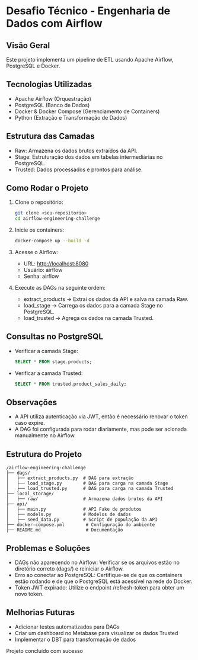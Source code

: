 # Desafio Técnico - Engenharia de Dados com Airflow

## Visão Geral
Este projeto implementa um pipeline de ETL usando Apache Airflow, PostgreSQL e Docker.

## Tecnologias Utilizadas
- Apache Airflow (Orquestração)
- PostgreSQL (Banco de Dados)
- Docker & Docker Compose (Gerenciamento de Containers)
- Python (Extração e Transformação de Dados)

## Estrutura das Camadas
- Raw: Armazena os dados brutos extraídos da API.
- Stage: Estruturação dos dados em tabelas intermediárias no PostgreSQL.
- Trusted: Dados processados e prontos para análise.

## Como Rodar o Projeto
1. Clone o repositório:
   ```bash
   git clone <seu-repositorio>
   cd airflow-engineering-challenge
   ```

2. Inicie os containers:
   ```bash
   docker-compose up --build -d
   ```

3. Acesse o Airflow:
   - URL: [http://localhost:8080](http://localhost:8080)
   - Usuário: airflow
   - Senha: airflow

4. Execute as DAGs na seguinte ordem:
   - extract_products → Extrai os dados da API e salva na camada Raw.
   - load_stage → Carrega os dados para a camada Stage no PostgreSQL.
   - load_trusted → Agrega os dados na camada Trusted.

## Consultas no PostgreSQL
- Verificar a camada Stage:
  ```sql
  SELECT * FROM stage.products;
  ```
- Verificar a camada Trusted:
  ```sql
  SELECT * FROM trusted.product_sales_daily;
  ```

## Observações
- A API utiliza autenticação via JWT, então é necessário renovar o token caso expire.
- A DAG foi configurada para rodar diariamente, mas pode ser acionada manualmente no Airflow.

## Estrutura do Projeto
```
/airflow-engineering-challenge
├── dags/
│   ├── extract_products.py  # DAG para extração
│   ├── load_stage.py        # DAG para carga na camada Stage
│   ├── load_trusted.py      # DAG para carga na camada Trusted
├── local_storage/
│   ├── raw/                 # Armazena dados brutos da API
├── api/
│   ├── main.py              # API Fake de produtos
│   ├── models.py            # Modelos de dados
│   ├── seed_data.py         # Script de população da API
├── docker-compose.yml        # Configuração do ambiente
├── README.md                 # Documentação
```

## Problemas e Soluções
- DAGs não aparecendo no Airflow: Verificar se os arquivos estão no diretório correto (dags/) e reiniciar o Airflow.
- Erro ao conectar ao PostgreSQL: Certifique-se de que os containers estão rodando e de que o PostgreSQL está acessível na rede do Docker.
- Token JWT expirado: Utilize o endpoint /refresh-token para obter um novo token.

## Melhorias Futuras
- Adicionar testes automatizados para DAGs
- Criar um dashboard no Metabase para visualizar os dados Trusted
- Implementar o DBT para transformação de dados

Projeto concluído com sucesso



